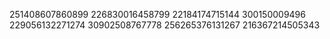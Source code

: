 251408607860899
226830016458799
22184174715144
300150009496
229056132271274
30902508767778
256265376131267
216367214505343
